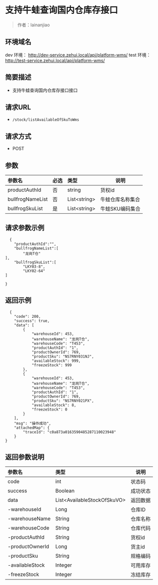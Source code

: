 # 支持牛蛙查询国内仓库存接口

> 作者：lainanjiao

## 环境域名

dev 环境： http://dev-service.zehui.local/api/platform-wms/
test 环境： http://test-service.zehui.local/api/platform-wms/

    
## 简要描述

- 支持牛蛙查询国内仓库存接口接口

## 请求URL
- ` /stock/listAvailableOfSkuToWms `
  
## 请求方式
- POST 

## 参数

|参数名|必选|类型|说明|
|:----    |:---|:----- |-----   |
|productAuthId |否  |string |货权id   |
|bullfrogNameList |否  |List&lt;string> | 牛蛙仓库名称集合    |
|bullfrogSkuList |是  |List&lt;string> | 牛蛙SKU编码集合    |

## 请求参数示例 

``` 
  {
    "productAuthId":"",
	"bullfrogNameList":[
    	"龙岗T仓"
],
	"bullfrogSkuList":[
    	"LKY03-8",
    	"LKY02-64"
]

}
``` 

## 返回示例 

``` 
  {
    "code": 200,
    "success": true,
    "data": [
        {
            "warehouseId": 453,
            "warehouseName": "龙岗T仓",
            "warehouseCode": "T453",
            "productAuthId": "1",
            "productOwnerId": 769,
            "productSku": "NS7RNY031NJ",
            "availableStock": 999,
            "freezeStock": 999
        },
        {
            "warehouseId": 453,
            "warehouseName": "龙岗T仓",
            "warehouseCode": "T453",
            "productAuthId": "1",
            "productOwnerId": 769,
            "productSku": "NS7RNY021PX",
            "availableStock": 8,
            "freezeStock": 0
        }
    ],
    "msg": "操作成功",
    "attachedMap": {
        "traceId": "c0a873a0163590485287110023948"
    }
}
```

## 返回参数说明 

|参数名|类型|说明|
|:-----  |:-----|-----                           |
|code |int   |状态码  |
|success |Boolean   |成功状态  |
|data |List&lt;AvailableStockOfSkuVO>   |返回数据  |
|-warehouseId |Long   |仓库ID  |
|-warehouseName |String   |仓库名称 |
|-warehouseCode |String   |仓库代码  |
|-productAuthId |String   |货权id  |
|-productOwnerId |Long   |货主id  |
|-productSku |String   |规格编码  |
|-availableStock |Integer   |可用库存  |
|-freezeStock |Integer   |冻结库存  |